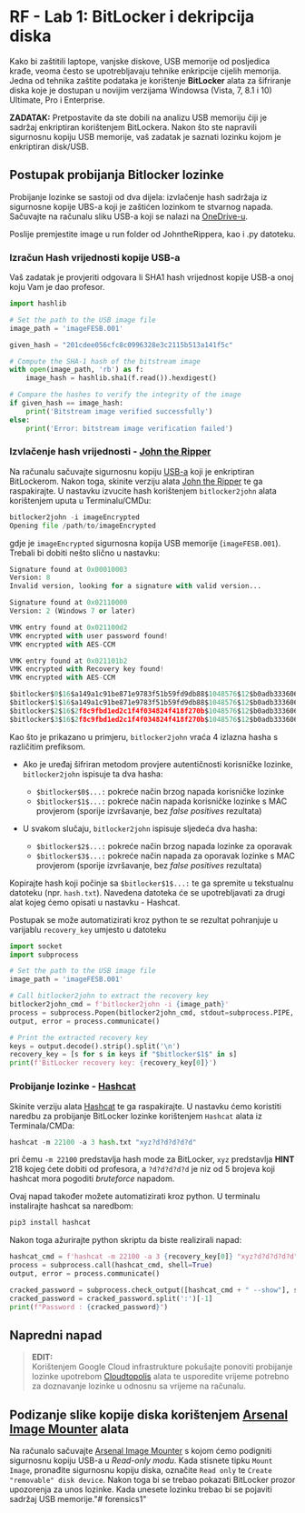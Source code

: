 # RF - Lab 1: BitLocker i dekripcija diska

Kako bi zaštitili laptope, vanjske diskove, USB memorije od posljedica krađe, veoma često se upotrebljavaju tehnike enkripcije cijelih memorija. Jedna od tehnika zaštite podataka je korištenje **BitLocker** alata za šifriranje diska koje je dostupan u novijim verzijama Windowsa (Vista, 7, 8.1 i 10) Ultimate, Pro i Enterprise.

**ZADATAK:** Pretpostavite da ste dobili na analizu USB memoriju čiji je sadržaj enkriptiran korištenjem BitLockera. Nakon što ste napravili sigurnosnu kopiju USB memorije, vaš zadatak je saznati lozinku kojom je enkriptiran disk/USB.

## Postupak probijanja Bitlocker lozinke

Probijanje lozinke se sastoji od dva dijela: izvlačenje hash sadržaja iz sigurnosne kopije UBS-a koji je zaštićen lozinkom te stvarnog napada. Sačuvajte na računalu sliku USB-a koji se nalazi na [OneDrive-u](https://fesb-my.sharepoint.com/:u:/g/personal/toperkov_fesb_hr/ERP3tpm9FRRIkk82lCHbQpIBGu-9efbxohQv6dZ6g2B2AQ?e=vmHmwi).

Poslije premjestite image u run folder od JohntheRippera, kao i .py datoteku.

### Izračun Hash vrijednosti kopije USB-a

Vaš zadatak je provjeriti odgovara li SHA1 hash vrijednost kopije USB-a onoj koju Vam je dao profesor.

```python
import hashlib

# Set the path to the USB image file
image_path = 'imageFESB.001'

given_hash = "201cdee056cfc8c0996328e3c2115b513a141f5c"

# Compute the SHA-1 hash of the bitstream image
with open(image_path, 'rb') as f:
    image_hash = hashlib.sha1(f.read()).hexdigest()

# Compare the hashes to verify the integrity of the image
if given_hash == image_hash:
    print('Bitstream image verified successfully')
else:
    print('Error: bitstream image verification failed')
```



### Izvlačenje hash vrijednosti - [John the Ripper](https://www.openwall.com/john/)

Na računalu sačuvajte sigurnosnu kopiju [USB-a](www.fesb.hr) koji je enkriptiran BitLockerom. Nakon toga, skinite verziju alata [John the Ripper](https://www.openwall.com/john/k/john-1.9.0-jumbo-1-win64.7z) te ga raspakirajte. U nastavku izvucite hash korištenjem `bitlocker2john` alata korištenjem uputa u Terminalu/CMDu:

```python
bitlocker2john -i imageEncrypted
Opening file /path/to/imageEncrypted
```
gdje je `imageEncrypted` sigurnosna kopija USB memorije (`imageFESB.001`). Trebali bi dobiti nešto slično u nastavku:

```python
Signature found at 0x00010003
Version: 8
Invalid version, looking for a signature with valid version...

Signature found at 0x02110000
Version: 2 (Windows 7 or later)

VMK entry found at 0x021100d2
VMK encrypted with user password found!
VMK encrypted with AES-CCM

VMK entry found at 0x021101b2
VMK encrypted with Recovery key found!
VMK encrypted with AES-CCM

$bitlocker$0$16$a149a1c91be871e9783f51b59fd9db88$1048576$12$b0adb333606cd30103000000$60$c1633c8f7eb721ff42e3c29c3daea6da0189198af15161975f8d00b8933681d93edc7e63f36b917cdb73285f889b9bb37462a40c1f8c7857eddf2f0e
$bitlocker$1$16$a149a1c91be871e9783f51b59fd9db88$1048576$12$b0adb333606cd30103000000$60$c1633c8f7eb721ff42e3c29c3daea6da0189198af15161975f8d00b8933681d93edc7e63f36b917cdb73285f889b9bb37462a40c1f8c7857eddf2f0e
$bitlocker$2$16$2f8c9fbd1ed2c1f4f034824f418f270b$1048576$12$b0adb333606cd30106000000$60$8323c561e4ef83609aa9aa409ec5af460d784ce3f836e06cec26eed1413667c94a2f6d4f93d860575498aa7ccdc43a964f47077239998feb0303105d
$bitlocker$3$16$2f8c9fbd1ed2c1f4f034824f418f270b$1048576$12$b0adb333606cd30106000000$60$8323c561e4ef83609aa9aa409ec5af460d784ce3f836e06cec26eed1413667c94a2f6d4f93d860575498aa7ccdc43a964f47077239998feb0303105d
```

Kao što je prikazano u primjeru, `bitlocker2john` vraća 4 izlazna hasha s različitim prefiksom.

- Ako je uređaj šifriran metodom provjere autentičnosti korisničke lozinke, `bitlocker2john` ispisuje ta dva hasha:
  - `$bitlocker$0$...:` pokreće način brzog napada korisničke lozinke
  - `$bitlocker$1$...:` pokreće način napada korisničke lozinke s MAC provjerom (sporije izvršavanje, bez _false positives_ rezultata)

- U svakom slučaju, `bitlocker2john` ispisuje sljedeća dva hasha:
  - `$bitlocker$2$...:` pokreće način brzog napada lozinke za oporavak
  - `$bitlocker$3$...:` pokreće način napada za oporavak lozinke s MAC provjerom (sporije izvršavanje, bez _false positives_ rezultata)

Kopirajte hash koji počinje sa `$bitlocker$1$...:` te ga spremite u tekstualnu datoteku (npr. `hash.txt`). Navedena datoteka će se upotrebljavati za drugi alat kojeg ćemo opisati u nastavku - Hashcat.

Postupak se može automatizirati kroz python te se rezultat pohranjuje u varijablu ``recovery_key`` umjesto u datoteku 

```python
import socket
import subprocess

# Set the path to the USB image file
image_path = 'imageFESB.001'

# Call bitlocker2john to extract the recovery key
bitlocker2john_cmd = f'bitlocker2john -i {image_path}'
process = subprocess.Popen(bitlocker2john_cmd, stdout=subprocess.PIPE, stderr=subprocess.PIPE, shell=True)
output, error = process.communicate()

# Print the extracted recovery key
keys = output.decode().strip().split('\n')
recovery_key = [s for s in keys if "$bitlocker$1$" in s]
print(f'BitLocker recovery key: {recovery_key[0]}')
```

### Probijanje lozinke - [Hashcat](https://hashcat.net/hashcat/)

Skinite verziju alata [Hashcat](https://hashcat.net/files/hashcat-6.2.6.7z) te ga raspakirajte. U nastavku ćemo koristiti naredbu za probijanje BitLocker lozinke korištenjem `Hashcat` alata iz Terminala/CMDa:

```python
hashcat -m 22100 -a 3 hash.txt "xyz?d?d?d?d?d"
```

pri čemu `-m 22100` predstavlja hash mode za BitLocker, `xyz` predstavlja **HINT** 218 kojeg ćete dobiti od profesora, a `?d?d?d?d?d` je niz od 5 brojeva koji hashcat mora pogoditi _bruteforce_ napadom.

Ovaj napad također možete automatizirati kroz python. U terminalu instalirajte hashcat sa naredbom:

```python
pip3 install hashcat
```

Nakon toga ažurirajte python skriptu da biste realizirali napad:

```python
hashcat_cmd = f'hashcat -m 22100 -a 3 {recovery_key[0]} "xyz?d?d?d?d?d"'
process = subprocess.call(hashcat_cmd, shell=True)
output, error = process.communicate()

cracked_password = subprocess.check_output([hashcat_cmd + " --show"], shell=True).decode()
cracked_password = cracked_password.split(':')[-1]
print(f"Password : {cracked_password}")
```

## Napredni napad

> **EDIT:**  
> Korištenjem Google Cloud infrastrukture pokušajte ponoviti probijanje lozinke upotrebom [Cloudtopolis](https://github.com/JoelGMSec/Cloudtopolis) alata te usporedite vrijeme potrebno za doznavanje lozinke u odnosnu sa vrijeme na računalu.

## Podizanje slike kopije diska korištenjem [Arsenal Image Mounter](https://arsenalrecon.com/) alata

Na računalo sačuvajte [Arsenal Image Mounter](https://www.softpedia.com/get/CD-DVD-Tools/Virtual-CD-DVD-Rom/Arsenal-Image-Mounter.shtml) s kojom ćemo podigniti sigurnosnu kopiju USB-a u _Read-only modu_. Kada stisnete tipku `Mount Image`, pronađite sigurnosnu kopiju diska, označite `Read only` te `Create "removable" disk device`. Nakon toga bi se trebao pokazati BitLocker prozor upozorenja za unos lozinke. Kada unesete lozinku trebao bi se pojaviti sadržaj USB memorije."# forensics1" 
